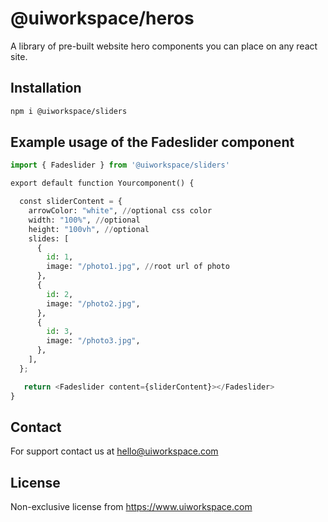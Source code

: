 # @uiworkspace/heros

A library of pre-built website hero components you can place on any react site.

## Installation

```bash
npm i @uiworkspace/sliders
```

## Example usage of the Fadeslider component

```python
import { Fadeslider } from '@uiworkspace/sliders'

export default function Yourcomponent() {

  const sliderContent = {
    arrowColor: "white", //optional css color
    width: "100%", //optional
    height: "100vh", //optional
    slides: [
      {
        id: 1,
        image: "/photo1.jpg", //root url of photo
      },
      {
        id: 2,
        image: "/photo2.jpg",
      },
      {
        id: 3,
        image: "/photo3.jpg",
      },
    ],
  };

   return <Fadeslider content={sliderContent}></Fadeslider>
}
```

## Contact

For support contact us at hello@uiworkspace.com

## License

Non-exclusive license from https://www.uiworkspace.com
